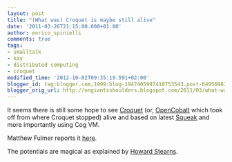 ```yaml
---
layout: post
title: "(What was) Croquet is maybe still alive"
date: '2011-03-26T21:15:00.000+01:00'
author: enrico_spinielli
comments: true
tags:
- smalltalk
- kay
- distributed computing
- croquet
modified_time: '2012-10-02T09:35:19.591+02:00'
blogger_id: tag:blogger.com,1999:blog-1947405997418753543.post-6495698211884574537
blogger_orig_url: http://ongiantsshoulders.blogspot.com/2011/03/what-was-croquet-is-maybe-still-alive.html
---
```


It seems there is still some hope to see [Croquet](http://www.opencroquet.org/) (or, [OpenCobalt](http://www.opencobalt.org/) which took off from where Croquet stopped) alive and based on latest [Squeak](http://www.squeak.org/) and more importantly using Cog VM.

Matthew Fulmer reports it [here](http://lists.squeakfoundation.org/pipermail/squeak-dev/2011-March/158209.html).

The potentials are magical as explained by [Howard Stearns](http://inventing-the-future.wetmachine.com/content/controlling-time-teatime).